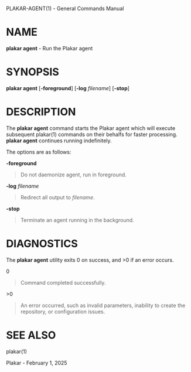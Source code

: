 PLAKAR-AGENT(1) - General Commands Manual

# NAME

**plakar agent** - Run the Plakar agent

# SYNOPSIS

**plakar agent**
\[**-foreground**]
\[**-log**&nbsp;*filename*]
\[**-stop**]

# DESCRIPTION

The
**plakar agent**
command starts the Plakar agent which will execute subsequent
plakar(1)
commands on their behalfs for faster processing.
**plakar agent**
continues running indefinitely.

The options are as follows:

**-foreground**

> Do not daemonize agent,
> run in foreground.

**-log** *filename*

> Redirect all output to
> *filename*.

**-stop**

> Terminate an agent running in the background.

# DIAGNOSTICS

The **plakar agent** utility exits&#160;0 on success, and&#160;&gt;0 if an error occurs.

0

> Command completed successfully.

&gt;0

> An error occurred, such as invalid parameters, inability to create the
> repository, or configuration issues.

# SEE ALSO

plakar(1)

Plakar - February 1, 2025
